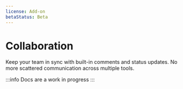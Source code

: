 ```yaml
---
license: Add-on
betaStatus: Beta
---
```


# Collaboration

Keep your team in sync with built-in comments and status updates. No more scattered communication across multiple tools.

:::info
Docs are a work in progress
:::

